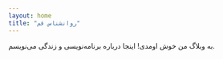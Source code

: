 ```yaml
---
layout: home
title: "روانشناس قم"
---
```


به وبلاگ من خوش اومدی! اینجا درباره برنامه‌نویسی و زندگی می‌نویسم.
